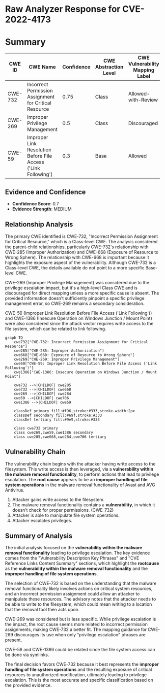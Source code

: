 # Raw Analyzer Response for CVE-2022-4173

# Summary
| CWE ID | CWE Name | Confidence | CWE Abstraction Level | CWE Vulnerability Mapping Label | CWE-Vulnerability Mapping Notes |
|---|---|---|---|---|---|
| CWE-732 | Incorrect Permission Assignment for Critical Resource | 0.75 | Class | Allowed-with-Review | Primary CWE |
| CWE-269 | Improper Privilege Management | 0.5 | Class | Discouraged | Secondary CWE |
| CWE-59 | Improper Link Resolution Before File Access ('Link Following') | 0.3 | Base | Allowed | Secondary CWE |

## Evidence and Confidence

*   **Confidence Score:** 0.7
*   **Evidence Strength:** MEDIUM

## Relationship Analysis
The primary CWE identified is CWE-732, "Incorrect Permission Assignment for Critical Resource," which is a Class-level CWE. The analysis considered the parent-child relationships, particularly CWE-732's relationship with CWE-285 (Improper Authorization) and CWE-668 (Exposure of Resource to Wrong Sphere). The relationship with CWE-668 is important because it highlights the exposure aspect of the vulnerability. Although CWE-732 is a Class-level CWE, the details available do not point to a more specific Base-level CWE.

CWE-269 (Improper Privilege Management) was considered due to the privilege escalation impact, but it's a high-level Class CWE and is discouraged for direct mapping unless a more specific cause is absent. The provided information doesn't sufficiently pinpoint a specific privilege management error, so CWE-269 remains a secondary consideration.

CWE-59 (Improper Link Resolution Before File Access ('Link Following')) and CWE-1386 (Insecure Operation on Windows Junction / Mount Point) were also considered since the attack vector requires write access to the file system, which can be related to link following.

```mermaid
graph TD
    cwe732["CWE-732: Incorrect Permission Assignment for Critical Resource"]
    cwe285["CWE-285: Improper Authorization"]
    cwe668["CWE-668: Exposure of Resource to Wrong Sphere"]
    cwe269["CWE-269: Improper Privilege Management"]
    cwe59["CWE-59: Improper Link Resolution Before File Access ('Link Following')"]
    cwe1386["CWE-1386: Insecure Operation on Windows Junction / Mount Point"]

    cwe732 -->|CHILDOF| cwe285
    cwe732 -->|CHILDOF| cwe668
    cwe269 -->|CHILDOF| cwe284
    cwe59 -->|CHILDOF| cwe706
    cwe1386 -->|CHILDOF| cwe59

    classDef primary fill:#f96,stroke:#333,stroke-width:2px
    classDef secondary fill:#69f,stroke:#333
    classDef tertiary fill:#9e9,stroke:#333

    class cwe732 primary
    class cwe269,cwe59,cwe1386 secondary
    class cwe285,cwe668,cwe284,cwe706 tertiary
```

## Vulnerability Chain
The vulnerability chain begins with the attacker having write access to the filesystem. This write access is then leveraged, via a **vulnerability within the malware removal functionality**, to perform actions that lead to privilege escalation. The **root cause** appears to be an **improper handling of file system operations** in the malware removal functionality of Avast and AVG Antivirus.

1.  Attacker gains write access to the filesystem.
2.  The malware removal functionality contains a **vulnerability**, in which it doesn't check for proper permissions. (CWE-732)
3.  Attacker is able to manipulate file system operations.
4.  Attacker escalates privileges.

## Summary of Analysis
The initial analysis focused on the **vulnerability within the malware removal functionality** leading to privilege escalation. The key evidence comes from the "Vulnerability Description Key Phrases" and "CVE Reference Links Content Summary" sections, which highlight the **rootcause** as the **vulnerability within the malware removal functionality** and the **improper handling of file system operations**.

The selection of CWE-732 is based on the understanding that the malware removal functionality likely involves actions on critical system resources, and an incorrect permission assignment could allow an attacker to manipulate these resources. The advisory notes that the attacker needs to be able to write to the filesystem, which could mean writing to a location that the removal tool then acts upon.

CWE-269 was considered but is less specific. While privilege escalation is the impact, the root cause seems more related to incorrect permission assignments, making CWE-732 a better fit. The mapping guidance for CWE-269 discourages its use when only "privilege escalation" phrases are present.

CWE-59 and CWE-1386 could be related since the file system access can be done via symlinks.

The final decision favors CWE-732 because it best represents the **improper handling of file system operations** and the resulting exposure of critical resources to unauthorized modification, ultimately leading to privilege escalation. This is the most accurate and specific classification based on the provided evidence.